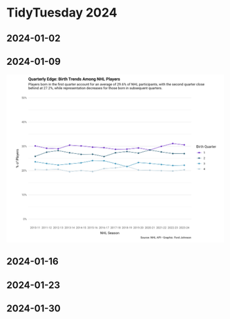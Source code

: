 # TidyTuesday 2024

## 2024-01-02

## 2024-01-09

[![Line chart showing the percentage of NHL players by birth quarter and season from 2010-2024](2024-01-09/nhl-births.png)](2024-01-09/nhl-births.R)

## 2024-01-16

## 2024-01-23

## 2024-01-30
